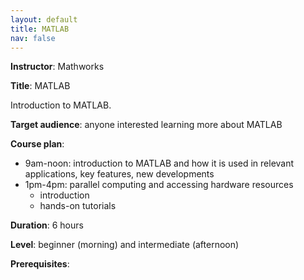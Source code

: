 ```yaml
---
layout: default
title: MATLAB
nav: false
---
```


**Instructor**: Mathworks

**Title**: MATLAB

Introduction to MATLAB.

**Target audience**: anyone interested learning more about MATLAB

**Course plan**:

- 9am-noon: introduction to MATLAB and how it is used in relevant applications, key features, new
  developments
- 1pm-4pm: parallel computing and accessing hardware resources
  - introduction
  - hands-on tutorials

**Duration**: 6 hours

**Level**: beginner (morning) and intermediate (afternoon)

**Prerequisites**: 
